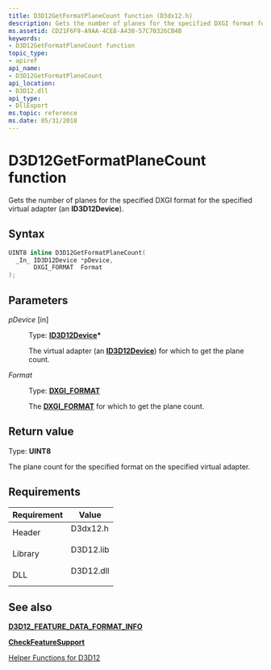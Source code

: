 ```yaml
---
title: D3D12GetFormatPlaneCount function (D3dx12.h)
description: Gets the number of planes for the specified DXGI format for the specified virtual adapter (an ID3D12Device).
ms.assetid: CD21F6F9-A9AA-4CE8-A430-57C70326CB4B
keywords:
- D3D12GetFormatPlaneCount function
topic_type:
- apiref
api_name:
- D3D12GetFormatPlaneCount
api_location:
- D3D12.dll
api_type:
- DllExport
ms.topic: reference
ms.date: 05/31/2018
---
```


# D3D12GetFormatPlaneCount function

Gets the number of planes for the specified DXGI format for the specified virtual adapter (an **ID3D12Device**).

## Syntax


```C++
UINT8 inline D3D12GetFormatPlaneCount(
  _In_ ID3D12Device *pDevice,
       DXGI_FORMAT  Format
);
```



## Parameters

<dl> <dt>

*pDevice* \[in\]
</dt> <dd>

Type: **[**ID3D12Device**](/windows/desktop/api/d3d12/nn-d3d12-id3d12device)\***

The virtual adapter (an [**ID3D12Device**](/windows/desktop/api/d3d12/nn-d3d12-id3d12device)) for which to get the plane count.

</dd> <dt>

*Format* 
</dt> <dd>

Type: **[**DXGI\_FORMAT**](/windows/desktop/api/dxgiformat/ne-dxgiformat-dxgi_format)**

The [**DXGI\_FORMAT**](/windows/desktop/api/dxgiformat/ne-dxgiformat-dxgi_format) for which to get the plane count.

</dd> </dl>

## Return value

Type: **UINT8**

The plane count for the specified format on the specified virtual adapter.

## Requirements



| Requirement | Value |
|--------------------|--------------------------------------------------------------------------------------|
| Header<br/>  | <dl> <dt>D3dx12.h</dt> </dl>  |
| Library<br/> | <dl> <dt>D3D12.lib</dt> </dl> |
| DLL<br/>     | <dl> <dt>D3D12.dll</dt> </dl> |



## See also

<dl> <dt>

[**D3D12\_FEATURE\_DATA\_FORMAT\_INFO**](/windows/desktop/api/d3d12/ns-d3d12-d3d12_feature_data_format_info)
</dt> <dt>

[**CheckFeatureSupport**](/windows/desktop/api/d3d12/nf-d3d12-id3d12device-checkfeaturesupport)
</dt> <dt>

[Helper Functions for D3D12](helper-functions-for-d3d12.md)
</dt> </dl>

 

